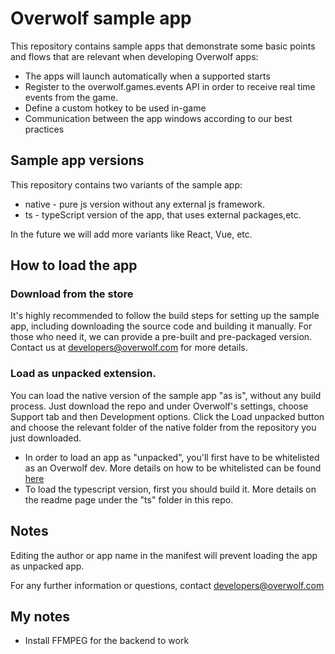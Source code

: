 # Overwolf sample app

This repository contains sample apps that demonstrate some basic points and flows that are relevant when developing Overwolf apps:

- The apps will launch automatically when a supported starts
- Register to the overwolf.games.events API in order to receive real time events from the game.
- Define a custom hotkey to be used in-game
- Communication between the app windows according to our best practices

## Sample app versions

This repository contains two variants of the sample app:

* native - pure js version without any external js framework.
* ts - typeScript version of the app, that uses external packages,etc.

In the future we will add more variants like React, Vue, etc.

## How to load the app

### Download from the store

It's highly recommended to follow the build steps for setting up the sample app, including downloading the source code and building it manually.
For those who need it, we can provide a pre-built and pre-packaged version. Contact us at developers@overwolf.com for more details.

### Load as unpacked extension.

You can load the native version of the sample app "as is", without any build process. Just download the repo and under Overwolf's settings, choose Support tab and then Development options. Click the Load unpacked button and choose the relevant folder of the native folder from the repository you just downloaded.

* In order to load an app as "unpacked", you'll first have to be whitelisted as an Overwolf dev. More details on how to be whitelisted can be found [here](https://overwolf.github.io/docs/start/sdk-introduction#whitelist-as-a-developer)
* To load the typescript version, first you should build it. More details on the readme page under the "ts" folder in this repo.

## Notes

Editing the author or app name in the manifest will prevent loading the app as unpacked app.

For any further information or questions, contact developers@overwolf.com

## My notes
- Install FFMPEG for the backend to work

